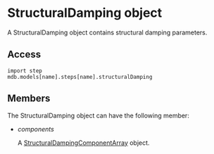 # StructuralDamping object

A StructuralDamping object contains structural damping parameters.

## Access

```
import step
mdb.models[name].steps[name].structuralDamping
```

## Members

The StructuralDamping object can have the following member:

- *components*

  A [StructuralDampingComponentArray](https://help.3ds.com/2022/english/DSSIMULIA_Established/SIMACAEKERRefMap/simaker-c-structuraldampingcomponentpyc.htm?ContextScope=all) object.